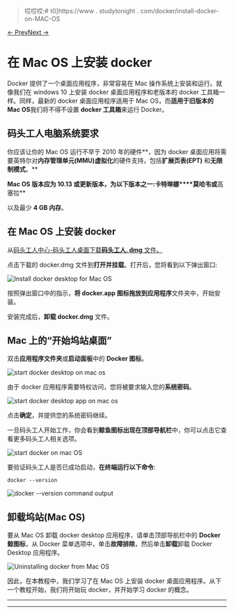 > 哎哎哎:# t0]https://www . studytonight . com/docker/install-docker-on-MAC-OS

[← Prev](/docker/install-docker-on-windows "Install Docker on Windows")[Next →](/docker/docker-hello-world-app "Docker Hello World Program")

# 在 Mac OS 上安装 docker

Docker 提供了一个桌面应用程序，非常容易在 Mac 操作系统上安装和运行。就像我们在 windows 10 上安装 docker 桌面应用程序和老版本的 docker 工具箱一样。同样，最新的 docker 桌面应用程序适用于 Mac OS，而**适用于旧版本的 Mac OS**我们将不得不设置 **docker 工具箱**来运行 Docker。

## 码头工人电脑系统要求

你应该让你的 Mac OS 运行不早于 2010 年的硬件**，因为 docker 桌面应用将需要英特尔对**内存管理单元(MMU)虚拟化**的硬件支持，包括**扩展页表(EPT)** 和**无限制模式**。**

 **Mac OS **版本应为 10.13 或更新版本**，为以下版本之一:**卡特琳娜****莫哈韦**或**高塞拉**

以及最少 **4 GB 内存**。

## 在 Mac OS 上安装 docker

从[码头工人中心-码头工人桌面下载**码头工人. dmg** 文件。](https://hub.docker.com/editions/community/docker-ce-desktop-mac/)

点击下载的 docker.dmg 文件到**打开并挂载**。打开后，您将看到以下弹出窗口:

![Install docker desktop for Mac OS](../Images/f958ad27998c0d3085fbe6433f34af85.png)

按照弹出窗口中的指示，**将 docker.app 图标拖放到应用程序**文件夹中，开始安装。

安装完成后，**卸载 docker.dmg** 文件。

## Mac 上的“开始坞站桌面”

双击**应用程序文件夹**或**启动面板**中的 **Docker 图标**。

![start docker desktop on mac os](../Images/27ce38bd3488e8a741bd78fadca33ac3.png)

由于 docker 应用程序需要特权访问，您将被要求输入您的**系统密码**。

![start docker desktop app on mac os](../Images/299407ff431f4199aa8ed713f00860cf.png)

点击**确定**，并提供您的系统密码继续。

一旦码头工人开始工作，你会看到**鲸鱼图标出现在顶部导航栏**中，你可以点击它查看更多码头工人相关选项。

![start docker on mac OS](../Images/4069dead907f512780f8a72c8ec173fc.png)

要验证码头工人是否已成功启动，**在终端运行以下命令**:

```
docker --version
```

![docker --version command output](../Images/2cf82a9fa0ec6f5c2fadfc882ea14b25.png)

## 卸载坞站(Mac OS)

要从 Mac OS 卸载 docker desktop 应用程序，请单击顶部导航栏中的 **Docker 鲸图标**，从 Docker 菜单选项中，单击**故障排除**，然后单击**卸载**卸载 Docker Desktop 应用程序。

![Uninstalling docker from Mac OS](../Images/b6af9646fb4a63220ff24f43d716f0d1.png)

因此，在本教程中，我们学习了在 Mac OS 上安装 docker 桌面应用程序。从下一个教程开始，我们将开始玩 docker，并开始学习 docker 的概念。

* * *

* * ***